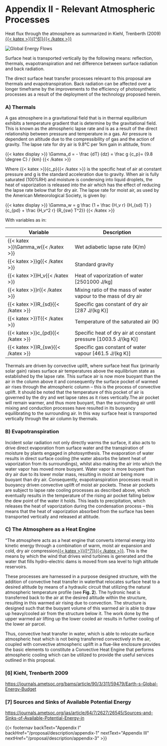 # Appendix II - Relevant Atmospheric Processes

Heat flux through the atmosphere as summarized in Kiehl, Trenberth (2009)[{{< katex >}}{[^6]}{{< /katex >}}](/proposal/description/appendix-2/#6-kiehl-trenberth-2009)

![Global Energy Flows](/images/global-energy-flows.png)

Surface heat is transported vertically by the following means: reflection, thermals, evapotranspiration and net difference between surface radiation and back radiation.

The direct surface heat transfer processes relevant to this proposal are thermals and evapotranspiration.  Back radiation can be affected over a longer timeframe by the improvements to the efficiency of photosynthetic processes as a result of the deployment of the technology proposed herein.

### A) Thermals

A gas atmosphere in a gravitational field that is in thermal equilibrium exhibits a temperature gradient that is determine by the gravitational field.  This is known as the atmospheric lapse rate and is as a result of the direct relationship between pressure and temperature in a gas.  Air pressure is dependent on altitude due to the compressibility of gas and the action of gravity.  The lapse rate for dry air is 9.8°C per 1km gain in altitude, from:

{{< katex display >}}
\Gamma_d = - \frac {dT} {dz} = \frac g {c_p}= {9.8 \degree C} / {km}
{{< /katex >}}

Where {{< katex >}}{c_p}{{< /katex >}} is the specific heat of air at constant pressure and g is the standard acceleration due to gravity.
When air is fully saturated (100%RH) and moisture is condensing into liquid droplets, the heat of vaporization is released into the air which has the effect of reducing the lapse rate below that for dry air.  The lapse rate for moist air, as used by the American Meteorological Society, is given by:

{{< katex display >}}
\Gamma_w = g \frac {1 + \frac {H_v r} {H_{sd} T} } {c_{pd} + \frac {H_v^2 r} {R_{sw} T^2}}
{{< /katex >}}

With variables as in:

Variable | Description
--- | ---
|{{< katex >}}\Gamma_w{{< /katex >}}|Wet adiabetic lapse rate (K/m)
|{{< katex >}}g{{< /katex >}}|Standard gravity
|{{< katex >}}H_v{{< /katex >}}|Heat of vaporization of water [2501000 J/kg]
|{{< katex >}}r{{< /katex >}}|Mixing ratio of the mass of water vapour to the mass of dry air
|{{< katex >}}R_{sd}{{< /katex >}}|Specific gas constant of dry air [287 J/(kg K)]
|{{< katex >}}T{{< /katex >}}|Temperature of the saturated air (K)
|{{< katex >}}c_{pd}{{< /katex >}}|Specific heat of dry air at constant pressure [1003.5 J/(kg K)]
|{{< katex >}}R_{sw}{{< /katex >}}|Specific gas constant of water vapour [461.5 J/(kg K)]

Thermals are driven by convective uplift, where surface heat flux (primarily solar gain) raises surface air temperatures above the equilibrium state as established by the lapse rate.  This surface air is now more buoyant than the air in the column above it and consequently the surface pocket of warmed air rises through the atmospheric column – this is the process of convective uplift.  It should be noted that the temperature of this pocket of air is governed by the dry and wet lapse rates as it rises vertically.The air pocket will remain warmer, and thus more buoyant, than the surrounding air until mixing and conduction processes have resulted in its buoyancy equilibrating to the surrounding air.  In this way surface heat is transported vertically through the air column by thermals.


### B)  Evapotranspiration

Incident solar radiation not only directly warms the surface, it also acts to drive direct evaporation from surface water and the transpiration of moisture by plants engaged in photosynthesis.  The evaporation of water results in direct surface cooling (the water absorbs the latent heat of vaporization from its surroundings), whilst also making the air into which the water vapor has moved more buoyant.  Water vapor is more buoyant than dry air due to its lower molar mass, resulting in moist air being more buoyant than dry air.  Consequently, evapotranspiration processes result in buoyancy driven convective uplift of moist air pockets.  These air pockets are subject to lapse rate cooling processes as described above, which eventually results in the temperature of the rising air pocket falling below the dew point of the water it holds.  This leads to precipitation, which releases the heat of vaporization during the condensation process – this means that the heat of vaporization absorbed from the surface has been transported vertically and released at altitude.

### C) The Atmosphere as a Heat Engine

“The atmosphere acts as a heat engine that converts internal energy into kinetic energy through a combination of warm, moist air expansion and cold, dry air compression[{{< katex >}}{[^7]}{{< /katex >}}](/proposal/description/appendix-2/#7-sources-and-sinks-of-available-potential-energy).  This is the means by which the wind that drives wind turbines is generated and the water that fills hydro-electric dams is moved from sea level to high altitude reservoirs.

These processes are harnessed in a purpose designed structure, with the addition of convective heat transfer in waterthat relocates surface heat to a desired altitude by means of a hydraulic circuit that utilizing the natural atmospheric temperature profile (see __Fig. 2__).  The hydronic heat is transferred back to the air at the desired altitude within the structure, resulting in this warmed air rising due to convection.  The structure is designed such that the buoyant volume of this warmed air is able to draw up heavy/cooled air from the structure below it.  The work done by the upper warmed air lifting up the lower cooled air results in further cooling of the lower air parcel.  

Thus, convective heat transfer in water, which is able to relocate surface atmospheric heat which is not being transferred convectively in the air, coupled with convective atmospheric uplift in a flue-like enclosure provides the basic elements to constitute a Convective Heat Engine that performs atmospheric cooling which can be utilized to provide the useful services outlined in this proposal.

### [6] Kiehl, Trenberth 2009
https://journals.ametsoc.org/bams/article/90/3/311/59479/Earth-s-Global-Energy-Budget

### [7] Sources and Sinks of Available Potential Energy
https://journals.ametsoc.org/jas/article/64/7/2627/26545/Sources-and-Sinks-of-Available-Potential-Energy-in

{{< footernav  backText="Appendix I" backHref="/proposal/description/appendix-1" nextText="Appendix III" nextHref="/proposal/description/appendix-3" >}}
